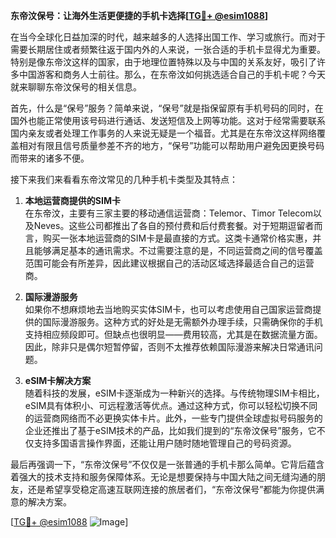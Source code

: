 **东帝汶保号：让海外生活更便捷的手机卡选择[[TG💪+ @esim1088](https://t.me/s/esim1088)]**

在当今全球化日益加深的时代，越来越多的人选择出国工作、学习或旅行。而对于需要长期居住或者频繁往返于国内外的人来说，一张合适的手机卡显得尤为重要。特别是像东帝汶这样的国家，由于地理位置特殊以及与中国的关系友好，吸引了许多中国游客和商务人士前往。那么，在东帝汶如何挑选适合自己的手机卡呢？今天就来聊聊东帝汶保号的相关信息。

首先，什么是“保号”服务？简单来说，“保号”就是指保留原有手机号码的同时，在国外也能正常使用该号码进行通话、发送短信及上网等功能。这对于经常需要联系国内亲友或者处理工作事务的人来说无疑是一个福音。尤其是在东帝汶这样网络覆盖相对有限且信号质量参差不齐的地方，“保号”功能可以帮助用户避免因更换号码而带来的诸多不便。

接下来我们来看看东帝汶常见的几种手机卡类型及其特点：

1. **本地运营商提供的SIM卡**  
   在东帝汶，主要有三家主要的移动通信运营商：Telemor、Timor Telecom以及Neves。这些公司都推出了各自的预付费和后付费套餐。对于短期逗留者而言，购买一张本地运营商的SIM卡是最直接的方式。这类卡通常价格实惠，并且能够满足基本的通讯需求。不过需要注意的是，不同运营商之间的信号覆盖范围可能会有所差异，因此建议根据自己的活动区域选择最适合自己的运营商。

2. **国际漫游服务**  
   如果你不想麻烦地去当地购买实体SIM卡，也可以考虑使用自己国家运营商提供的国际漫游服务。这种方式的好处是无需额外办理手续，只需确保你的手机支持相应频段即可。但缺点也很明显——费用较高，尤其是在数据流量方面。因此，除非只是偶尔短暂停留，否则不太推荐依赖国际漫游来解决日常通讯问题。

3. **eSIM卡解决方案**  
   随着科技的发展，eSIM卡逐渐成为一种新兴的选择。与传统物理SIM卡相比，eSIM具有体积小、可远程激活等优点。通过这种方式，你可以轻松切换不同的运营商网络而不必更换实体卡片。此外，一些专门提供全球虚拟号码服务的企业还推出了基于eSIM技术的产品，比如我们提到的“东帝汶保号”服务，它不仅支持多国语言操作界面，还能让用户随时随地管理自己的号码资源。

最后再强调一下，“东帝汶保号”不仅仅是一张普通的手机卡那么简单。它背后蕴含着强大的技术支持和服务保障体系。无论是想要保持与中国大陆之间无缝沟通的朋友，还是希望享受稳定高速互联网连接的旅居者们，“东帝汶保号”都能为你提供满意的解决方案。

[[TG💪+ @esim1088](https://t.me/s/esim1088) ![Image](https://i.postimg.cc/4NQfJmqS/Snipaste-2025-05-13-00-14-12.png)]